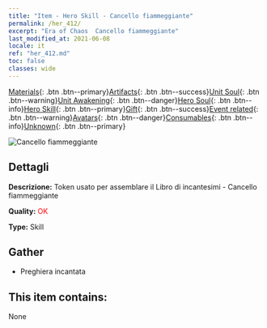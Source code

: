 ```yaml
---
title: "Item - Hero Skill - Cancello fiammeggiante"
permalink: /her_412/
excerpt: "Era of Chaos  Cancello fiammeggiante"
last_modified_at: 2021-06-08
locale: it
ref: "her_412.md"
toc: false
classes: wide
---
```

 [Materials](/ItemsIT/){: .btn .btn--primary}[Artifacts](/ItemsIT/Artifacts/){: .btn .btn--success}[Unit Soul](/ItemsIT/UnitSoul/){: .btn .btn--warning}[Unit Awakening](/ItemsIT/UnitAwakening/){: .btn .btn--danger}[Hero Soul](/ItemsIT/HeroSoul/){: .btn .btn--info}[Hero Skill](/ItemsIT/HeroSkill/){: .btn .btn--primary}[Gift](/ItemsIT/Gift/){: .btn .btn--success}[Event related](/ItemsIT/Events/){: .btn .btn--warning}[Avatars](/ItemsIT/Avatars/){: .btn .btn--danger}[Consumables](/ItemsIT/Consumables/){: .btn .btn--info}[Unknown](/ItemsIT/Unknown/){: .btn .btn--primary}

 ![Cancello fiammeggiante](/images/t/ps_huoyanzhimen.png)

## Dettagli
 **Descrizione:** Token usato per assemblare il Libro di incantesimi - Cancello fiammeggiante

 **Quality:** <span style="color: #FF0000">OK</span>

 **Type:** Skill

## Gather

*    Preghiera incantata 

## This item contains:

  None

